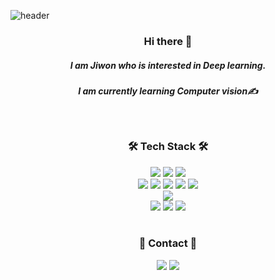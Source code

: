 ![header](https://capsule-render.vercel.app/api?type=waving&color=auto&height=300&section=headerr&text=Welcome!&fontSize=70)
<h3 align="center"><b>Hi there 👋</b></h3>
<h5 align="center"><b>I am Jiwon who is interested in Deep learning.</b></h5>
<h5 align="center"><b>I am currently learning Computer vision✍</b></h5>

</br>
<h3 align="center"><b>🛠 Tech Stack 🛠</b></h3>
<p align="center">

<img src="https://img.shields.io/badge/c-3776AB?style=for-the-badge&logo=c&logoColor=white"> 
<img src="https://img.shields.io/badge/python-A8B9CC?style=for-the-badge&logo=python&logoColor=white">
<img src="https://img.shields.io/badge/java-007396?style=for-the-badge&logo=java&logoColor=white">
</br>
<img src="https://img.shields.io/badge/tensorflow-FF6F00?style=for-the-badge&logo=tensorflow&logoColor=white">
<img src="https://img.shields.io/badge/pytorch-EE4C2C?style=for-the-badge&logo=pytorch&logoColor=white">
<img src="https://img.shields.io/badge/pandas-150458?style=for-the-badge&logo=pandas&logoColor=white">
<img src="https://img.shields.io/badge/numpy-013243?style=for-the-badge&logo=numpy&logoColor=white">
<img src="https://img.shields.io/badge/opencv-5C3EE8?style=for-the-badge&logo=opencv&logoColor=white">
</br>
<img src="https://img.shields.io/badge/mysql-4479A1?style=for-the-badge&logo=mysql&logoColor=white">
</br>
<img src="https://img.shields.io/badge/git-F05032?style=for-the-badge&logo=git&logoColor=white">
<img src="https://img.shields.io/badge/github-181717?style=for-the-badge&logo=github&logoColor=white">
<img src="https://img.shields.io/badge/slack-4A154B?style=for-the-badge&logo=slack&logoColor=white">

</br>
</br>
<h3 align="center"><b>💌 Contact 💌</b></h3>
<p align="center">
<img src="https://img.shields.io/badge/v_ji_on_v-E4405F?style=for-the-badge&logo=instagram&logoColor=white">
<img src="https://img.shields.io/badge/jemajam12@gmail.com-EA4335?style=for-the-badge&logo=gmail&logoColor=white">
<p align="center">
<!--
**JIWON0520/JIWON0520** is a ✨ _special_ ✨ repository because its `README.md` (this file) appears on your GitHub profile.

Here are some ideas to get you started:

- 🔭 I’m currently working on ...
- 🌱 I’m currently learning ...
- 👯 I’m looking to collaborate on ...
- 🤔 I’m looking for help with ...
- 💬 Ask me about ...
- 📫 How to reach me: ...
- 😄 Pronouns: ...
- ⚡ Fun fact: ...
-->
